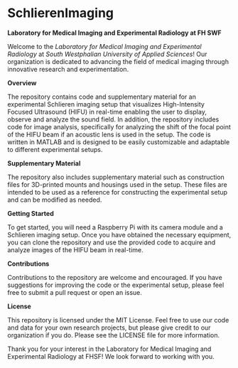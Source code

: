 # SchlierenImaging

**Laboratory for Medical Imaging and Experimental Radiology at FH SWF**

Welcome to the _Laboratory for Medical Imaging and Experimental Radiology_ at _South Westphalian University of Applied Sciences_! Our organization is dedicated to advancing the field of medical imaging through innovative research and experimentation.

**Overview**

The repository contains code and supplementary material for an experimental Schlieren imaging setup that visualizes High-Intensity Focused Ultrasound (HIFU) in real-time enabling the user to display, observe and analyze the sound field.
In addition, the repository includes code for image analysis, specifically for analyzing the shift of the focal point of the HIFU beam if an acoustic lens is used in the setup. The code is written in MATLAB and is designed to be easily customizable and adaptable to different experimental setups.

**Supplementary Material**

The repository also includes supplementary material such as construction files for 3D-printed mounts and housings used in the setup. These files are intended to be used as a reference for constructing the experimental setup and can be modified as needed.

**Getting Started**

To get started, you will need a Raspberry Pi with its camera module and a Schlieren imaging setup. Once you have obtained the necessary equipment, you can clone the repository and use the provided code to acquire and analyze images of the HIFU beam in real-time.

**Contributions**

Contributions to the repository are welcome and encouraged. If you have suggestions for improving the code or the experimental setup, please feel free to submit a pull request or open an issue.

**License**

This repository is licensed under the MIT License. Feel free to use our code and data for your own research projects, but please give credit to our organization if you do. Please see the LICENSE file for more information.

Thank you for your interest in the Laboratory for Medical Imaging and Experimental Radiology at FHSF! We look forward to working with you.
